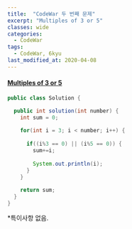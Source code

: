 ```yaml
---
title:  "CodeWar 두 번째 문제"
excerpt: "Multiples of 3 or 5"
classes: wide
categories:
  - CodeWar
tags:
  - CodeWar, 6kyu
last_modified_at: 2020-04-08
---
```


#### [Multiples of 3 or 5](https://www.codewars.com/kata/514b92a657cdc65150000006)



```java
public class Solution {

  public int solution(int number) {
    int sum = 0;
    
    for(int i = 3; i < number; i++) {
      
      if((i%3 == 0) || (i%5 == 0)) {
        sum+=i;
        
        System.out.println(i);
      }
    }
    
    return sum;
  }
}
```



*특이사항 없음.